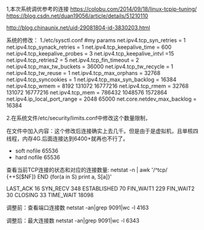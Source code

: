 1,本次系统调优参考的连接
https://colobu.com/2014/09/18/linux-tcpip-tuning/
https://blog.csdn.net/duan19056/article/details/51210110

http://blog.chinaunix.net/uid-29081804-id-3830203.html

系统的修改：
1./etc/sysctl.conf
#my params
net.ipv4.tcp_syn_retries = 1
net.ipv4.tcp_synack_retries = 1
net.ipv4.tcp_keepalive_time = 600
net.ipv4.tcp_keepalive_probes = 3
net.ipv4.tcp_keepalive_intvl =15
net.ipv4.tcp_retries2 = 5
net.ipv4.tcp_fin_timeout = 2
net.ipv4.tcp_max_tw_buckets = 36000
net.ipv4.tcp_tw_recycle = 1
net.ipv4.tcp_tw_reuse = 1
net.ipv4.tcp_max_orphans = 32768
net.ipv4.tcp_syncookies = 1
net.ipv4.tcp_max_syn_backlog = 16384
net.ipv4.tcp_wmem = 8192 131072 16777216
net.ipv4.tcp_rmem = 32768 131072 16777216
net.ipv4.tcp_mem = 786432 1048576 1572864
net.ipv4.ip_local_port_range = 2048 65000
net.core.netdev_max_backlog = 16384


2.在系统文件/etc/security/limits.conf中修改这个数量限制，

在文件中加入内容：这个修改后连接确实上去几千。但是由于是虚拟机，且单核四线程，内存4G.后面连接达到6400+就再也不行了。

* soft nofile 65536 
* hard nofile 65536



查看当前TCP连接的状态和对应的连接数量:
netstat -n | awk '/^tcp/ {++S[$NF]} END {for(a in S) print a, S[a]}'

LAST_ACK 16
SYN_RECV 348
ESTABLISHED 70
FIN_WAIT1 229
FIN_WAIT2 30
CLOSING 33
TIME_WAIT 18098

调整前：查看端口连接数
netstat -an|grep 9091|wc -l
4163

调整后：最大连接数
netstat -an|grep 9091|wc -l
6343



